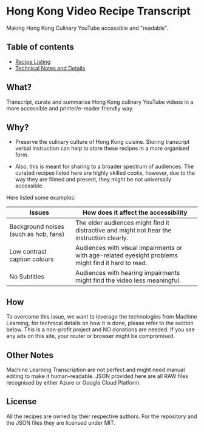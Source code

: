 # Hong Kong Video Recipe Transcript
Making Hong Kong Culinary YouTube accessible and "readable".

## Table of contents

* [Recipe Listing](listing.md)
* [Technical Notes and Details](tech.md)

## What?
Transcript, curate and summarise Hong Kong culinary YouTube videos in a more accessible and printer/e-reader friendly way.

## Why?
* Preserve the culinary culture of Hong Kong cuisine. Storing transcript verbal instruction can help to store these recipes in a more organised form.

* Also, this is meant for sharing to a broader spectrum of audiences. The curated recipes listed here are highly skilled cooks, however, due to the way they are filmed and present, they might be not universally accessible. 

Here listed some examples:

Issues | How does it affect the accessibility
-------|-------------------------------------
Background noises (such as hob, fans) | The elder audiences might find it distractive and might not hear the instruction clearly.
Low contrast caption colours | Audiences with visual impairments or with age-related eyesight problems might find it hard to read.
No Subtitles | Audiences with hearing impairments might find the video less meaningful.

## How
To overcome this issue, we want to leverage the technologies from Machine Learning, for technical details on how it is done, please refer to the section below.
This is a non-profit project and NO donations are needed. If you see any ads on this site, your router or browser might be compromised.

## Other Notes
Machine Learning Transcription are not perfect and might need manual editing to make it human-readable. JSON provided here are all RAW files recognised by either Azure or Google Cloud Platform.

## License
All the recipes are owned by their respective authors. For the repository and the JSON files they are licensed under MIT.
